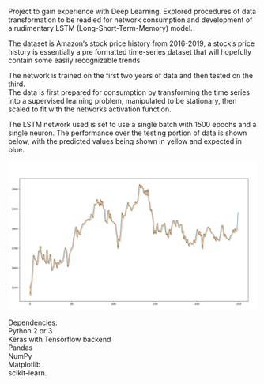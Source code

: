 Project to gain experience with Deep Learning. Explored procedures of data transformation to be readied for network consumption and development of a rudimentary LSTM (Long-Short-Term-Memory) model.  

The dataset is Amazon’s stock price history from 2016-2019, a stock’s price history is essentially a pre formatted time-series dataset that will hopefully contain some easily recognizable trends  

The network is trained on the first two years of data and then tested on the third.  
The data is first prepared for consumption by transforming the time series into a supervised learning problem, manipulated to be stationary, then scaled to fit with the networks activation function.  

The LSTM network used is set to use a single batch with 1500 epochs and a single neuron. 
The performance over the testing portion of data is shown below, with the predicted values being shown in yellow and expected in blue. 


![Alt text](Performance.png?raw=true "Optional Title")


Dependencies:  
Python 2 or 3   
Keras with Tensorflow backend   
Pandas  
NumPy  
Matplotlib  
scikit-learn.  








